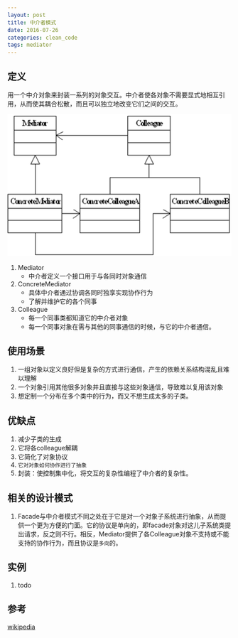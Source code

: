 ```yaml
---
layout: post
title: 中介者模式
date: 2016-07-26
categories: clean_code
tags: mediator
---
```





## 定义
用一个中介对象来封装一系列的对象交互。中介者使各对象不需要显式地相互引用，从而使其耦合松散，而且可以独立地改变它们之间的交互。

![类图](/images/design_pattern/mediator.png)

1. Mediator
    * 中介者定义一个接口用于与各同时对象通信
2. ConcreteMediator
    * 具体中介者通过协调各同时独享实现协作行为
    * 了解并维护它的各个同事
3. Colleague
    * 每一个同事类都知道它的中介者对象
    * 每一个同事对象在需与其他的同事通信的时候，与它的中介者通信。

## 使用场景

1. 一组对象以定义良好但是复杂的方式进行通信，产生的依赖关系结构混乱且难以理解
2. 一个对象引用其他很多对象并且直接与这些对象通信，导致难以复用该对象
3. 想定制一个分布在多个类中的行为，而又不想生成太多的子类。

## 优缺点

1. 减少子类的生成
2. 它将各colleague解耦
3. 它简化了对象协议
4. `它对对象如何协作进行了抽象`
5. 封装：使控制集中化，将交互的复杂性编程了中介者的复杂性。

## 相关的设计模式

1. Facade与中介者模式不同之处在于它是对一个对象子系统进行抽象，从而提供一个更为方便的门面。它的协议是单向的，即facade对象对这儿子系统类提出请求，反之则不行。相反，Mediator提供了各Colleague对象不支持或不能支持的协作行为，而且协议是`多向`的。

## 实例

1.  todo

## 参考

[wikipedia](https://en.wikipedia.org/wiki/Mediator_pattern)
